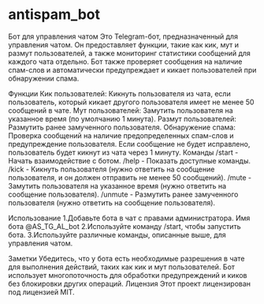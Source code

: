 # antispam_bot
Бот для управления чатом
Это Telegram-бот, предназначенный для управления чатом. Он предоставляет функции, такие как кик, мут и размут пользователей, а также мониторинг статистики сообщений для каждого чата отдельно. Бот также проверяет сообщения на наличие спам-слов и автоматически предупреждает и кикает пользователей при обнаружении спама.

Функции
Кик пользователей: 
Кикнуть пользователя из чата, если пользователь, который кикает другого пользователя имеет не менее 50 сообщений в чате.
Мут пользователей: 
Замутить пользователя на указанное время (по умолчанию 1 минута).
Размут пользователей:  
Размутить ранее замученного пользователя.
Обнаружение спама: 
Проверка сообщений на наличие предопределенных спам-слов и предупреждение пользователя. Если сообщение не будет исправлено, пользователь будет кикнут из чата через 1 минуту.
Команды
/start - Начать взаимодействие с ботом.
/help - Показать доступные команды.
/kick - Кикнуть пользователя (нужно ответить на сообщение пользователя, и он должен отправить не менее 50 сообщений).
/mute - Замутить пользователя на указанное время (нужно ответить на сообщение пользователя).
/unmute - Размутить ранее замученного пользователя (нужно ответить на сообщение пользователя).

Использование
1.Добавьте бота в чат с правами администратора. Имя бота @AS_TG_AL_bot
2.Используйте команду /start, чтобы запустить бота.
3.Используйте различные команды, описанные выше, для управления чатом.

Заметки
Убедитесь, что у бота есть необходимые разрешения в чате для выполнения действий, таких как кик и мут пользователей.
Бот использует многопоточность для обработки предупреждений и киков без блокировки других операций.
Лицензия
Этот проект лицензирован под лицензией MIT.
